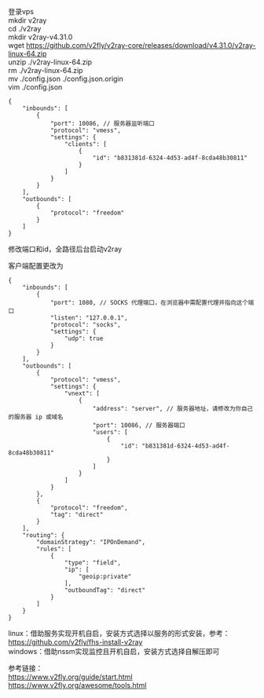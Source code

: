 登录vps  
mkdir v2ray  
cd ./v2ray  
mkdir v2ray-v4.31.0  
wget https://github.com/v2fly/v2ray-core/releases/download/v4.31.0/v2ray-linux-64.zip  
unzip ./v2ray-linux-64.zip  
rm ./v2ray-linux-64.zip  
mv ./config.json ./config.json.origin  
vim ./config.json
```
{
    "inbounds": [
        {
            "port": 10086, // 服务器监听端口
            "protocol": "vmess",
            "settings": {
                "clients": [
                    {
                        "id": "b831381d-6324-4d53-ad4f-8cda48b30811"
                    }
                ]
            }
        }
    ],
    "outbounds": [
        {
            "protocol": "freedom"
        }
    ]
}
```
修改端口和id，全路径后台启动v2ray

客户端配置更改为
```
{
    "inbounds": [
        {
            "port": 1080, // SOCKS 代理端口，在浏览器中需配置代理并指向这个端口
            "listen": "127.0.0.1",
            "protocol": "socks",
            "settings": {
                "udp": true
            }
        }
    ],
    "outbounds": [
        {
            "protocol": "vmess",
            "settings": {
                "vnext": [
                    {
                        "address": "server", // 服务器地址，请修改为你自己的服务器 ip 或域名
                        "port": 10086, // 服务器端口
                        "users": [
                            {
                                "id": "b831381d-6324-4d53-ad4f-8cda48b30811"
                            }
                        ]
                    }
                ]
            }
        },
        {
            "protocol": "freedom",
            "tag": "direct"
        }
    ],
    "routing": {
        "domainStrategy": "IPOnDemand",
        "rules": [
            {
                "type": "field",
                "ip": [
                    "geoip:private"
                ],
                "outboundTag": "direct"
            }
        ]
    }
}
```
linux：借助服务实现开机自启，安装方式选择以服务的形式安装，参考：https://github.com/v2fly/fhs-install-v2ray  
windows：借助nssm实现监控且开机自启，安装方式选择自解压即可

参考链接：  
https://www.v2fly.org/guide/start.html  
https://www.v2fly.org/awesome/tools.html
